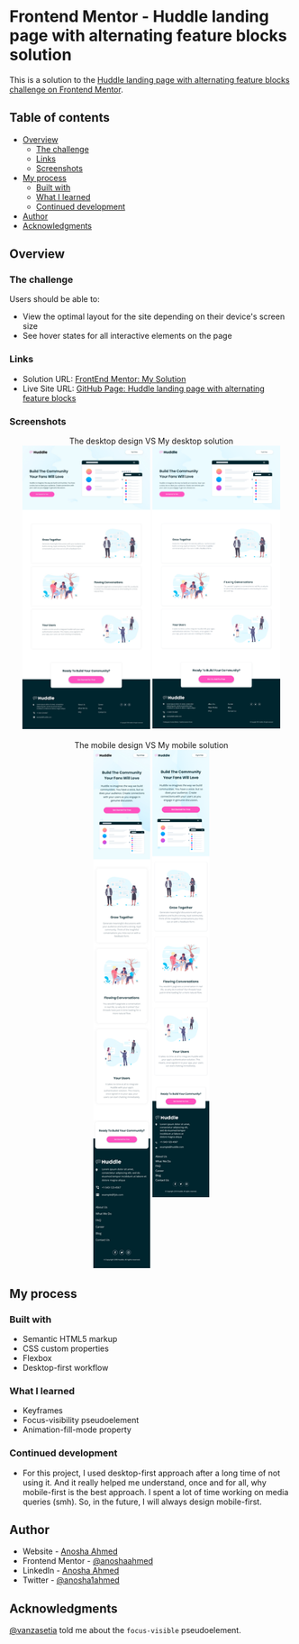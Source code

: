 # Frontend Mentor - Huddle landing page with alternating feature blocks solution

This is a solution to the [Huddle landing page with alternating feature blocks challenge on Frontend Mentor](https://www.frontendmentor.io/challenges/huddle-landing-page-with-alternating-feature-blocks-5ca5f5981e82137ec91a5100).

## Table of contents

- [Overview](#overview)
  - [The challenge](#the-challenge)
  - [Links](#links)
  - [Screenshots](#screenshots)
- [My process](#my-process)
  - [Built with](#built-with)
  - [What I learned](#what-i-learned)
  - [Continued development](#continued-development)
- [Author](#author)
- [Acknowledgments](#acknowledgments)

## Overview

### The challenge

Users should be able to:

- View the optimal layout for the site depending on their device's screen size
- See hover states for all interactive elements on the page

### Links

- Solution URL: [FrontEnd Mentor: My Solution](https://www.frontendmentor.io/solutions/huddle-page-w-alt-feature-blocks-sass-flexbox-responsive-0DET9xX08)
- Live Site URL: [GitHub Page: Huddle landing page with alternating feature blocks](https://anoshaahmed.github.io/fem13-huddle-landing-page-alt-blocks/)

### Screenshots

<div align="center">
The desktop design VS My desktop solution<br>
<a href="challenge/desktop-design.jpg" target="_blank"><img src="challenge/desktop-design.jpg" width="45%" height="60%"/></a> <a href="solution-screenshots/desktop-preview.png" target="_blank"><img src="solution-screenshots/desktop-preview.png" width="45%" height="60%" align="top"/></a>
</div>

<br>

<div align="center">
The mobile design VS My mobile solution<br>
<a href="challenge/mobile-design.jpg" target="_blank"><img src="challenge/mobile-design.jpg" width="20%" height="20%"/></a> <a href="solution-screenshots/desktop-preview.png" target="_blank"><img src="solution-screenshots/mobile-preview.png" width="20%" height="20%" align="top"/></a>
</div>

## My process

### Built with

- Semantic HTML5 markup
- CSS custom properties
- Flexbox
- Desktop-first workflow

### What I learned

- Keyframes
- Focus-visibility pseudoelement
- Animation-fill-mode property

### Continued development

- For this project, I used desktop-first approach after a long time of not using it. And it really helped me understand, once and for all, why mobile-first is the best approach. I spent a lot of time working on media queries (smh). So, in the future, I will always design mobile-first.

## Author

- Website - [Anosha Ahmed](https://www.anoshaahmed.com)
- Frontend Mentor - [@anoshaahmed](https://www.frontendmentor.io/profile/anoshaahmed)
- LinkedIn - [Anosha Ahmed](https://www.linkedin.com/in/anoshaahmed/)
- Twitter - [@anosha1ahmed](https://www.twitter.com/anosha1ahmed)

## Acknowledgments

[@vanzasetia](https://github.com/vanzasetia/) told me about the `focus-visible` pseudoelement.
